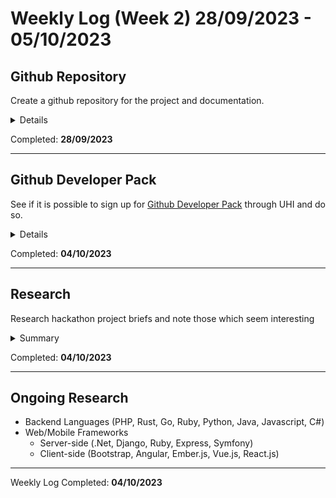 # Weekly Log (Week 2) 28/09/2023 - 05/10/2023

## Github Repository
Create a github repository for the project and documentation.
<details>
Github markdown documents are being used for documentation to begin with however we may be using a project management tool called Jira in the near future.
</details>

Completed: **28/09/2023**  

---

## Github Developer Pack
See if it is possible to sign up for [Github Developer Pack](education.github.com/pack) through UHI and do so.
<details>
	Wouldn't accept my Student ID, it complained about not having the name of the university and said logo's were not accepted. It also mentioned about having a google translate window if any of the id was not in english so I thought it may trick the system to show google translate from english -> english and it has accepted it, only time will tell if it goes through.
</details>

Completed: **04/10/2023**

---

## Research
Research hackathon project briefs and note those which seem interesting

<details>
	<summary>Summary</summary>
	<ul>
		<li>County-wide carpooling system to let people carpool easily by designing and optimizing routes using google maps api as well as handling payments for the car owner, etc.</li>
		<li>Use data on location, topography, house direction, weather, available land, etc to recommend types of green energy to consider installing.</li>
		<li>Communication app that uses real time translation, speech-to-text and text-to-speech engines to allow seamless real-time communication between people using any language they wish.</li>
		<li>Encrypted morse code generating/receiving mobile app for secret communication in public spaces using the built-in speaker and microphone.</li>
		<li>Predict the movement of a stock market ticker by scraping historic data.</li>
		<li>An app to help flatmates/co-occupants distribute and enforce a cleaning rota based on rules they can define.</li>
		<li>Use meteorological data to warn farmers of upcoming weather conditions that may affect them. This could include an AI aspect trained on past weather data and/or locally collected data from sensors.</li>
	</ul>
</details>

Completed: **04/10/2023**  

---

## Ongoing Research
- Backend Languages (PHP, Rust, Go, Ruby, Python, Java, Javascript, C#)
- Web/Mobile Frameworks
	- Server-side (.Net, Django, Ruby, Express, Symfony)
	- Client-side (Bootstrap, Angular, Ember.js, Vue.js, React.js)

---

Weekly Log Completed: **04/10/2023**  